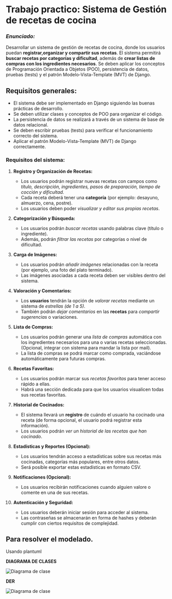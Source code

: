 # Trabajo practico: Sistema de Gestión de recetas de cocina

### *Enunciado:* 

Desarrollar un sistema de gestión de recetas de cocina, donde los usuarios puedan **registrar,organizar y compartir sus recetas**. El sistema permitirá **buscar recetas por categorías y dificultad**, además de **crear listas de compras con los ingredientes necesarios**. Se deben aplicar los conceptos de Programación Orientada a Objetos (POO), persistencia de datos, pruebas (tests) y el patrón Modelo-Vista-Template (MVT) de Django.

## Requisitos generales:

- El sistema debe ser implementado en Django siguiendo las buenas prácticas de desarrollo.
- Se deben utilizar clases y conceptos de POO para organizar el código.
- La persistencia de datos se realizará a través de un sistema de base de datos relacional.
- Se deben escribir pruebas (tests) para verificar el funcionamiento correcto del sistema.
- Aplicar el patrón Modelo-Vista-Template (MVT) de Django correctamente.

### Requisitos del sistema:

1. **Registro y Organización de Recetas:**
    -  Los usuarios podrán registrar nuevas recetas con campos como *título, descripción, ingredientes, pasos de preparación, tiempo de cocción y dificultad.*
    -  Cada receta deberá tener una **categoría** (por ejemplo: desayuno, almuerzo, cena, postre).
    - Los usuarios deben poder *visualizar y editar sus propias recetas*.

2. **Categorización y Búsqueda:**
    - Los usuarios podrán *buscar recetas* usando palabras clave (título o ingrediente).
    - Además, podrán *filtrar las recetas* por categorías o nivel de dificultad.

3. **Carga de Imágenes:**
    - Los usuarios podrán *añadir imágenes* relacionadas con la receta (por ejemplo, una foto del plato terminado).
    - Las imágenes asociadas a cada receta deben ser visibles dentro del sistema.

4. **Valoración y Comentarios:**
    - Los **usuarios** tendrán la opción de *valorar recetas* mediante un sistema de *estrellas (de 1 a 5)*.
    - También podrán *dejar comentarios* en las **recetas** para *compartir sugerencias* o variaciones.

5. **Lista de Compras:**
    - Los usuarios podrán generar una *lista de compras* automática con los ingredientes necesarios para una o varias recetas seleccionadas. (Opcional, integrar con sistema para mandar la lista por mail).
    - La lista de compras se podrá marcar como comprada, vaciándose     automáticamente para futuras compras.

6. **Recetas Favoritas:**
    - Los usuarios podrán marcar sus *recetas favoritas* para tener acceso rápido a ellas.
    - Habrá una sección dedicada para que los usuarios visualicen todas sus recetas favoritas.

7. **Historial de Cocinados:**
    - El sistema llevará un **registro** de cuándo el usuario ha cocinado una receta (de forma opcional, el usuario podrá registrar esta información).
    - Los usuarios podrán *ver un historial de las recetas que han cocinado*.

8. **Estadísticas y Reportes (Opcional):**
    - Los usuarios tendrán acceso a estadísticas sobre sus recetas más cocinadas, categorías más populares, entre otros datos.
    - Será posible exportar estas estadísticas en formato CSV.

9. **Notificaciones (Opcional):**
    - Los usuarios recibirán notificaciones cuando alguien valore o comente en una de sus recetas.

10. **Autenticación y Seguridad:**
    - Los usuarios deberán iniciar sesión para acceder al sistema.
    - Las contraseñas se almacenarán en forma de hashes y deberán cumplir con ciertos requisitos de complejidad.



## Para resolver el modelado.
Usando plantuml 

**DIAGRAMA DE CLASES**

![Diagrama de clase](https://cdn-0.plantuml.com/plantuml/png/TLHBZjim3Dtx55wwYzoWYxb9m96PZ0fRCYXwCEsWH-gYw15oiTBwY4oDha8-KNoFZt9U4WFnlYx3u1P8QTpJ3kJZ-3cCOuZhAs4FhlLC01S34oHy_0R95f_uIkYG8RNK0P7dsFCRlCSdWF0kFoI087Ti3QOlakBiDS_70GceDSqOtAK3a3QUoeLIRmXpTMK3CbNlIDStGQKCbgaXc1XcGRshMZwsI0p_7lniXfL-sIz-_E9zYHBDc1pvpVd7dz06za4Kpnu3OpTXWvGTOO_h5gykkdPbzZVlzaKe9N70U3zaIknN43iEiR140kTZk6uKLsaTk_cI1WRoqhpQQJrxaZATnDdAB71IhSrTziUaKqlDzOvrqHtHcJAK1D8Xh40pmAIXCTtmFRzK1u7zd4tRGmugTwcmYsiFC3SeMvJWXkuDSaU6qzEiQQxfMQwqZUihpNtFczSfMzloyv_zJ2REp_4RkfsBHHk1vLKlCpKc9bpaH68rKHBzZ0jpcx9VwAFfjGxLovPNgp8lumUVQTJSHfVhpdsjnuK5NXCJEDRFOFpiv3Cc-Bw7M5DOrXtfHqiT1gZX5e_nXg4IZPTBqwL8MzrGJWHHpa7PlrwKrg8NGs_XAiD2JOuIwPujgZire1fkjRVtFBnWc8z_zBy0)

**DER**

![Diagrama de clase](https://cdn-0.plantuml.com/plantuml/png/fLRHZjCw47tFLrXvkHUa_i0-RLMsOWKKgUfMl5LJPrgC4ZkodGgqvQFu1duCkx56ute9WhwibEFZCyTdEgEzTnwi7xgsGksL_oRg9pU0LQOMpvKGhuLgTiE8Y3lnkDe4S3OBVxJfzXO3jfsl5s_dQuA8pe-aqTw2mvy_WE7VAwgwHeaUM55x0VAQWJgqkN23JbhLIsLqm3SFdpON7dQzsKaZ8quQZJeeERGU6e9K1qVKcU89McCXNjprrdJON9woVFznJZwMxufO29NWyMYiIjRv6n_rqGQvy8dieOfG_6F2WrODD2ydk4Y5AKHkPaAvaB5MUSD5HYINyCP3oxsxT3uHKTRketBUyZ8sGRdE0UNdwFxDVFDmSUx1KQEdkr7yYbZzBJMPEJWHc7j0vossBJY2fUc2KgftgvS5YV7G2RpA7RzwLfJ7SuE7D7vBE1chiZ4yZ53IkQN4olWuVzUXQmPVJtkVptg7si4N_9lNaul_n0RsBGYbFTeur21wi236XmiKR3Z5_wkx3w-kic7dnPRw_GoNaH3uqXq9siS9fuKpuJmDwgJrn664SgwdpHFjdzsliRqq5rtrbBfoFizcvZbb7zYrj0XrbRxvAOyz4WSNU1oR8gEBINaK3MRYvxEWPHbvFGQI3kS2wj8ZRQLQ6gbqITdojL6FIwGWqP2FIkCNTrKgMPHgdpilXBn2ZLICNaSjgtlZC10IGYB5xs9qfPCUFvYymYCke-Cx9R8xi1BYyZJYaE3Y5byJF8Ng7dKJ_q_v1G00)
